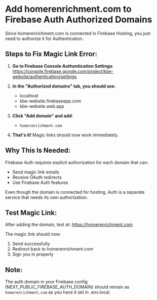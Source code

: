 # Add homerenrichment.com to Firebase Auth Authorized Domains

Since homerenrichment.com is connected in Firebase Hosting, you just need to authorize it for Authentication.

## Steps to Fix Magic Link Error:

1. **Go to Firebase Console Authentication Settings**:
   https://console.firebase.google.com/project/kbe-website/authentication/settings

2. **In the "Authorized domains" tab, you should see**:
   - localhost
   - kbe-website.firebaseapp.com
   - kbe-website.web.app

3. **Click "Add domain" and add**:
   - `homerenrichment.com`

4. **That's it!** Magic links should now work immediately.

## Why This Is Needed:

Firebase Auth requires explicit authorization for each domain that can:
- Send magic link emails
- Receive OAuth redirects
- Use Firebase Auth features

Even though the domain is connected for hosting, Auth is a separate service that needs its own authorization.

## Test Magic Link:

After adding the domain, test at: https://homerenrichment.com

The magic link should now:
1. Send successfully
2. Redirect back to homerenrichment.com
3. Sign you in properly

## Note:
The auth domain in your Firebase config (NEXT_PUBLIC_FIREBASE_AUTH_DOMAIN) should remain as `homerenrichment.com` as you have it set in .env.local.